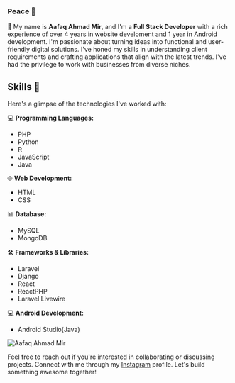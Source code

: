 ### Peace 🍁

🍁 My name is **Aafaq Ahmad Mir**, and I'm a **Full Stack Developer** with a rich experience of over 4 years in website develoment  and 1 year in Android development. I'm passionate about turning ideas into functional and user-friendly digital solutions. I've honed my skills in understanding client requirements and crafting applications that align with the latest trends. I've had the privilege to work with businesses from diverse niches.

## Skills 🚀
Here's a glimpse of the technologies I've worked with:

💻 **Programming Languages:**  
- PHP
- Python
- R
- JavaScript
- Java

🌐 **Web Development:**  
- HTML
- CSS

📊 **Database:**  
- MySQL
- MongoDB

🛠️ **Frameworks & Libraries:**  
- Laravel
- Django
- React
- ReactPHP
- Laravel Livewire
  
💻 **Android Development:**
- Android Studio(Java)


![Aafaq Ahmad Mir](https://codejourney.in/App/Uploads/External/Images/d4a.jpg)

Feel free to reach out if you're interested in collaborating or discussing projects. Connect with me through my [Instagram](https://instagram.com/mir.aafaq/) profile. Let's build something awesome together!
